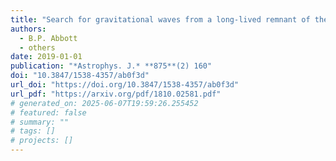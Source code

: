 ```yaml
---
title: "Search for gravitational waves from a long-lived remnant of the binary neutron star merger GW170817"
authors:
  - B.P. Abbott
  - others
date: 2019-01-01
publication: "*Astrophys. J.* **875**(2) 160"
doi: "10.3847/1538-4357/ab0f3d"
url_doi: "https://doi.org/10.3847/1538-4357/ab0f3d"
url_pdf: "https://arxiv.org/pdf/1810.02581.pdf"
# generated_on: 2025-06-07T19:59:26.255452
# featured: false
# summary: ""
# tags: []
# projects: []
---
```

